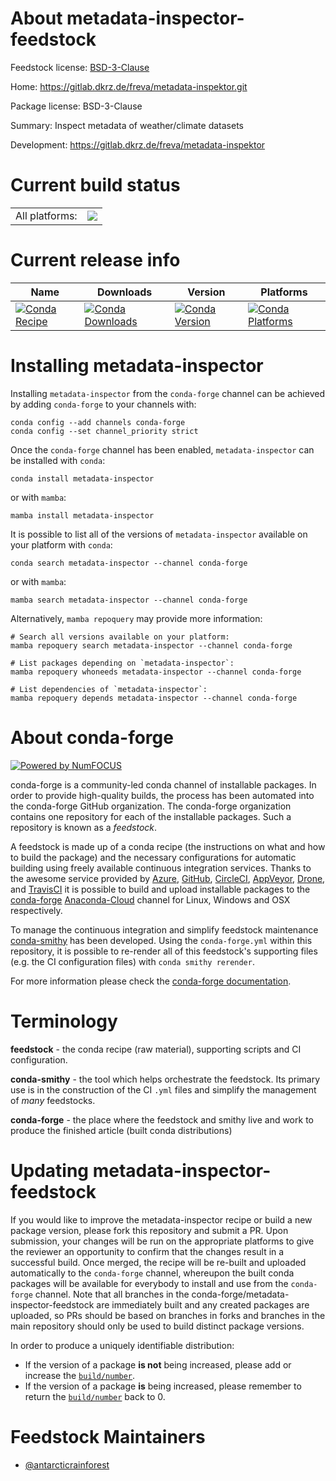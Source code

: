 About metadata-inspector-feedstock
==================================

Feedstock license: [BSD-3-Clause](https://github.com/conda-forge/metadata-inspector-feedstock/blob/main/LICENSE.txt)

Home: https://gitlab.dkrz.de/freva/metadata-inspektor.git

Package license: BSD-3-Clause

Summary: Inspect metadata of weather/climate datasets

Development: https://gitlab.dkrz.de/freva/metadata-inspektor

Current build status
====================


<table><tr><td>All platforms:</td>
    <td>
      <a href="https://dev.azure.com/conda-forge/feedstock-builds/_build/latest?definitionId=17572&branchName=main">
        <img src="https://dev.azure.com/conda-forge/feedstock-builds/_apis/build/status/metadata-inspector-feedstock?branchName=main">
      </a>
    </td>
  </tr>
</table>

Current release info
====================

| Name | Downloads | Version | Platforms |
| --- | --- | --- | --- |
| [![Conda Recipe](https://img.shields.io/badge/recipe-metadata--inspector-green.svg)](https://anaconda.org/conda-forge/metadata-inspector) | [![Conda Downloads](https://img.shields.io/conda/dn/conda-forge/metadata-inspector.svg)](https://anaconda.org/conda-forge/metadata-inspector) | [![Conda Version](https://img.shields.io/conda/vn/conda-forge/metadata-inspector.svg)](https://anaconda.org/conda-forge/metadata-inspector) | [![Conda Platforms](https://img.shields.io/conda/pn/conda-forge/metadata-inspector.svg)](https://anaconda.org/conda-forge/metadata-inspector) |

Installing metadata-inspector
=============================

Installing `metadata-inspector` from the `conda-forge` channel can be achieved by adding `conda-forge` to your channels with:

```
conda config --add channels conda-forge
conda config --set channel_priority strict
```

Once the `conda-forge` channel has been enabled, `metadata-inspector` can be installed with `conda`:

```
conda install metadata-inspector
```

or with `mamba`:

```
mamba install metadata-inspector
```

It is possible to list all of the versions of `metadata-inspector` available on your platform with `conda`:

```
conda search metadata-inspector --channel conda-forge
```

or with `mamba`:

```
mamba search metadata-inspector --channel conda-forge
```

Alternatively, `mamba repoquery` may provide more information:

```
# Search all versions available on your platform:
mamba repoquery search metadata-inspector --channel conda-forge

# List packages depending on `metadata-inspector`:
mamba repoquery whoneeds metadata-inspector --channel conda-forge

# List dependencies of `metadata-inspector`:
mamba repoquery depends metadata-inspector --channel conda-forge
```


About conda-forge
=================

[![Powered by
NumFOCUS](https://img.shields.io/badge/powered%20by-NumFOCUS-orange.svg?style=flat&colorA=E1523D&colorB=007D8A)](https://numfocus.org)

conda-forge is a community-led conda channel of installable packages.
In order to provide high-quality builds, the process has been automated into the
conda-forge GitHub organization. The conda-forge organization contains one repository
for each of the installable packages. Such a repository is known as a *feedstock*.

A feedstock is made up of a conda recipe (the instructions on what and how to build
the package) and the necessary configurations for automatic building using freely
available continuous integration services. Thanks to the awesome service provided by
[Azure](https://azure.microsoft.com/en-us/services/devops/), [GitHub](https://github.com/),
[CircleCI](https://circleci.com/), [AppVeyor](https://www.appveyor.com/),
[Drone](https://cloud.drone.io/welcome), and [TravisCI](https://travis-ci.com/)
it is possible to build and upload installable packages to the
[conda-forge](https://anaconda.org/conda-forge) [Anaconda-Cloud](https://anaconda.org/)
channel for Linux, Windows and OSX respectively.

To manage the continuous integration and simplify feedstock maintenance
[conda-smithy](https://github.com/conda-forge/conda-smithy) has been developed.
Using the ``conda-forge.yml`` within this repository, it is possible to re-render all of
this feedstock's supporting files (e.g. the CI configuration files) with ``conda smithy rerender``.

For more information please check the [conda-forge documentation](https://conda-forge.org/docs/).

Terminology
===========

**feedstock** - the conda recipe (raw material), supporting scripts and CI configuration.

**conda-smithy** - the tool which helps orchestrate the feedstock.
                   Its primary use is in the construction of the CI ``.yml`` files
                   and simplify the management of *many* feedstocks.

**conda-forge** - the place where the feedstock and smithy live and work to
                  produce the finished article (built conda distributions)


Updating metadata-inspector-feedstock
=====================================

If you would like to improve the metadata-inspector recipe or build a new
package version, please fork this repository and submit a PR. Upon submission,
your changes will be run on the appropriate platforms to give the reviewer an
opportunity to confirm that the changes result in a successful build. Once
merged, the recipe will be re-built and uploaded automatically to the
`conda-forge` channel, whereupon the built conda packages will be available for
everybody to install and use from the `conda-forge` channel.
Note that all branches in the conda-forge/metadata-inspector-feedstock are
immediately built and any created packages are uploaded, so PRs should be based
on branches in forks and branches in the main repository should only be used to
build distinct package versions.

In order to produce a uniquely identifiable distribution:
 * If the version of a package **is not** being increased, please add or increase
   the [``build/number``](https://docs.conda.io/projects/conda-build/en/latest/resources/define-metadata.html#build-number-and-string).
 * If the version of a package **is** being increased, please remember to return
   the [``build/number``](https://docs.conda.io/projects/conda-build/en/latest/resources/define-metadata.html#build-number-and-string)
   back to 0.

Feedstock Maintainers
=====================

* [@antarcticrainforest](https://github.com/antarcticrainforest/)

